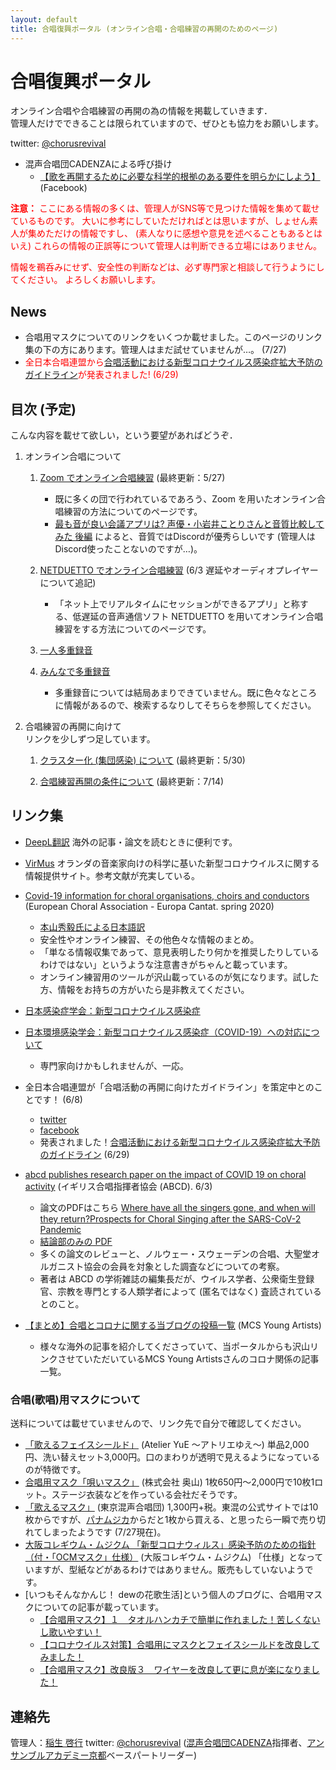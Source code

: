 ```yaml
---
layout: default
title: 合唱復興ポータル (オンライン合唱・合唱練習の再開のためのページ)
---
```


# 合唱復興ポータル

 オンライン合唱や合唱練習の再開の為の情報を掲載していきます．  
 管理人だけでできることは限られていますので、ぜひとも協力をお願いします。
 
 twitter: [@chorusrevival](https://twitter.com/chorusrevival)

- 混声合唱団CADENZAによる呼び掛け
  - [【歌を再開するために必要な科学的根拠のある要件を明らかにしよう】](https://www.facebook.com/corocadenzakyotojp/posts/3119018861490717) (Facebook)

<span style="color:red">**注意：** ここにある情報の多くは、管理人がSNS等で見つけた情報を集めて載せているものです。
大いに参考にしていただければとは思いますが、しょせん素人が集めただけの情報ですし、
(素人なりに感想や意見を述べることもあるとはいえ)
これらの情報の正誤等について管理人は判断できる立場にはありません。</span>

<span style="color:red">情報を鵜呑みにせず、安全性の判断などは、必ず専門家と相談して行うようにしてください。
よろしくお願いします。</span>

## News

- 合唱用マスクについてのリンクをいくつか載せました。このページのリンク集の下の方にあります。管理人はまだ試せていませんが…。 (7/27)
- <span style="color:red">全日本合唱連盟から[合唱活動における新型コロナウイルス感染症拡大予防のガイドライン](https://jcanet.or.jp/news/COVID-19.htm)が発表されました! (6/29)

## 目次 (予定)

こんな内容を載せて欲しい，という要望があればどうぞ．

1. オンライン合唱について

    1. [Zoom でオンライン合唱練習](zoom.html) (最終更新：5/27)
	   - 既に多くの団で行われているであろう、Zoom を用いたオンライン合唱練習の方法についてのページです。
	   - [最も音が良い会議アプリは? 声優・小岩井ことりさんと音質比較してみた 後編](https://av.watch.impress.co.jp/docs/series/dal/1249614.html) によると、音質ではDiscordが優秀らしいです (管理人はDiscord使ったことないのですが…)。
	   
    1. [NETDUETTO でオンライン合唱練習](netduetto.html) (6/3 遅延やオーディオプレイヤーについて追記)
	   - 「ネット上でリアルタイムにセッションができるアプリ」と称する、低遅延の音声通信ソフト NETDUETTO を用いてオンライン合唱練習をする方法についてのページです。
	
    1. [一人多重録音](overdub-alone.html)

    1. [みんなで多重録音](overdub.html)

	   - 多重録音については結局あまりできていません。既に色々なところに情報があるので、検索するなりしてそちらを参照してください。
	
1. 合唱練習の再開に向けて  
リンクを少しずつ足しています。

    1. [クラスター化 (集団感染) について](cluster.html) (最終更新：5/30)

    1. [合唱練習再開の条件について](offline-reharsal.html) (最終更新：7/14)

## リンク集

- [DeepL翻訳](https://www.deepl.com/translator) 海外の記事・論文を読むときに便利です。
- [VirMus](https://virmus.nl) オランダの音楽家向けの科学に基いた新型コロナウイルスに関する情報提供サイト。参考文献が充実している。

- [Covid-19 information for choral organisations, choirs and conductors](https://docs.google.com/document/u/0/d/1QHhJbirrbPWQ6CFxbj-uy_3QwjNvXlPptchFvVoLlHg/mobilebasic) (European Choral Association - Europa Cantat. spring 2020)
  - [本山秀毅氏による日本語訳](https://www.facebook.com/permalink.php?story_fbid=3024514567626892&id=100002051359009)
  - 安全性やオンライン練習、その他色々な情報のまとめ。
  - 「単なる情報収集であって、意見表明したり何かを推奨したりしているわけではない」というような注意書きがちゃんと載っています。
  - オンライン練習用のツールが沢山載っているのが気になります。試した方、情報をお持ちの方がいたら是非教えてください。

- [日本感染症学会：新型コロナウイルス感染症](http://www.kansensho.or.jp/modules/topics/index.php?content_id=31)
- [日本環境感染学会：新型コロナウイルス感染症（COVID-19）への対応について](http://www.kankyokansen.org/modules/news/index.php?content_id=328)
  - 専門家向けかもしれませんが、一応。

- 全日本合唱連盟が「合唱活動の再開に向けたガイドライン」を策定中とのことです！ (6/8)
  - [twitter](https://twitter.com/JCA_from1948/status/1269872726161809408)
  - [facebook](https://www.facebook.com/JCA1948/posts/3328120750532685)
  - 発表されました！[合唱活動における新型コロナウイルス感染症拡大予防のガイドライン](https://jcanet.or.jp/news/COVID-19.htm) (6/29)
  
- [abcd publishes research paper on the impact of COVID 19 on choral activity](https://www.abcd.org.uk/news/2020/06/abcd_publishes_research_paper_on_the_impact_of_COVID19) (イギリス合唱指揮者協会 (ABCD). 6/3)
  - 論文のPDFはこちら [Where have all the singers gone, and when will they return?Prospects for Choral Singing after the SARS-CoV-2  Pandemic](https://www.abcd.org.uk/storage/Choral_Directions_Research/Where_have_all_the_singers_gone_publication_version.pdf) 
  - [結論部のみの PDF](https://www.abcd.org.uk/storage/Choral_leader_resources/ABCD_Where_have_all_the_singers_gone_-_conclusions.pdf)
  - 多くの論文のレビューと、ノルウェー・スウェーデンの合唱、大聖堂オルガニスト協会の会員を対象とした調査などについての考察。
  - 著者は ABCD の学術雑誌の編集長だが、ウイルス学者、公衆衛生登録官、宗教を専門とする人類学者によって (匿名ではなく) 査読されているとのこと。

- [【まとめ】合唱とコロナに関する当ブログの投稿一覧](https://mcsya.org/list-corona-and-choir/) (MCS Young Artists)
  - 様々な海外の記事を紹介してくださっていて、当ポータルからも沢山リンクさせていただいているMCS Young Artistsさんのコロナ関係の記事一覧。

### 合唱(歌唱)用マスクについて

送料については載せていませんので、リンク先で自分で確認してください。

- [「歌えるフェイスシールド」](https://www.facebook.com/isoda.yuka/posts/3513049155375896) (Atelier YuE 〜アトリエゆえ〜) 単品2,000円、洗い替えセット3,000円。口のまわりが透明で見えるようになっているのが特徴です。
- [合唱用マスク「唄いマスク」](http://www.okuyama-p.co.jp/mask.html)
(株式会社 奥山) 1枚650円〜2,000円で10枚1ロット。ステージ衣装などを作っている会社だそうです。
- [「歌えるマスク」](https://toukon1956.com/callus/projects/mask/) (東京混声合唱団) 1,300円+税。東混の公式サイトでは10枚からですが、[パナムジカ](http://www.panamusica.co.jp/ja/)からだと1枚から買える、と思ったら一瞬で売り切れてしまったようです (7/27現在)。
- [大阪コレギウム・ムジクム 「新型コロナウィルス」感染予防のための指針 （付・「OCMマスク」仕様）](https://www.collegium.or.jp/COVID-19/guideline/) (大阪コレギウム・ムジクム) 「仕様」となっていますが、型紙などがあるわけではありません。販売もしていないようです。
- [いつもそんなかんじ！ dewの花歌生活]という個人のブログに、合唱用マスクについての記事が載っています。
  - [【合唱用マスク】１　タオルハンカチで簡単に作れました！苦しくないし歌いやすい！ ](https://sonna-kanji.com/archives/16161) 
  - [【コロナウイルス対策】合唱用にマスクとフェイスシールドを改良してみました！ ](https://sonna-kanji.com/archives/16215)
  - [【合唱用マスク】改良版３　ワイヤーを改良して更に息が楽になりました！ ](https://sonna-kanji.com/archives/16258)

## 連絡先

管理人：[稲生 啓行](https://www.math.kyoto-u.ac.jp/~inou/) twitter: [@chorusrevival](https://twitter.com/chorusrevival) ([混声合唱団CADENZA](http://web.kyoto-inet.or.jp/people/tomo0726/cadenza/)指揮者、[アンサンブルアカデミー京都](http://academy-kyoto.music.coocan.jp/)ベースパートリーダー)
